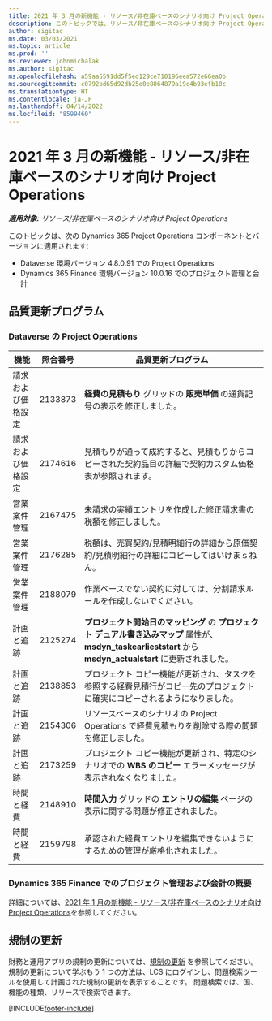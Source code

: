 ```yaml
---
title: 2021 年 3 月の新機能 - リソース/非在庫ベースのシナリオ向け Project Operations
description: このトピックでは、リソース/非在庫ベースのシナリオ向け Project Operations の 2021 年 3 月リリースで利用可能な品質更新について説明します。
author: sigitac
ms.date: 03/03/2021
ms.topic: article
ms.prod: ''
ms.reviewer: johnmichalak
ms.author: sigitac
ms.openlocfilehash: a59aa5591dd5f5ed129ce710196eea572e66ea0b
ms.sourcegitcommit: c0792bd65d92db25e0e8864879a19c4b93efb10c
ms.translationtype: HT
ms.contentlocale: ja-JP
ms.lasthandoff: 04/14/2022
ms.locfileid: "8599460"
---
```

# <a name="whats-new-march-2021---project-operations-for-resourcenon-stocked-based-scenarios"></a>2021 年 3 月の新機能 - リソース/非在庫ベースのシナリオ向け Project Operations

_**適用対象:** リソース/非在庫ベースのシナリオ向け Project Operations_

このトピックは、次の Dynamics 365 Project Operations コンポーネントとバージョンに適用されます:

- Dataverse 環境バージョン 4.8.0.91 での Project Operations 
- Dynamics 365 Finance 環境バージョン 10.0.16 でのプロジェクト管理と会計 

## <a name="quality-updates"></a>品質更新プログラム

### <a name="project-operations-on-dataverse"></a>Dataverse の Project Operations


| **機能** | **照合番号** | **品質更新プログラム** |
| --- | --- | --- |
| 請求および価格設定 | 2133873 | **経費の見積もり** グリッドの **販売単価** の通貨記号の表示を修正しました。 |
| 請求および価格設定 | 2174616 | 見積もりが通って成約すると、見積もりからコピーされた契約品目の詳細で契約カスタム価格表が参照されます。 |
| 営業案件管理 | 2167475 | 未請求の実績エントリを作成した修正請求書の税額を修正しました。 |
| 営業案件管理 | 2176285 | 税額は、売買契約/見積明細行の詳細から原価契約/見積明細行の詳細にコピーしてはいけまｓねん。 |
| 営業案件管理 | 2188079 | 作業ベースでない契約に対しては、分割請求ルールを作成しないでください。 |
| 計画と追跡 | 2125274 | **プロジェクト開始日のマッピング** の **プロジェクト デュアル書き込みマップ** 属性が、**msdyn\_taskearlieststart** から **msdyn\_actualstart** に更新されました。 |
| 計画と追跡 | 2138853 | プロジェクト コピー機能が更新され、タスクを参照する経費見積行がコピー先のプロジェクトに確実にコピーされるようになりました。 |
| 計画と追跡 | 2154306 | リソースベースのシナリオの Project Operations で経費見積もりを削除する際の問題を修正しました。 |
| 計画と追跡 | 2173259 | プロジェクト コピー機能が更新され、特定のシナリオでの **WBS のコピー** エラーメッセージが表示されなくなりました。 |
| 時間と経費 | 2148910 | **時間入力** グリッドの **エントリの編集** ページの表示に関する問題が修正されました。 |
| 時間と経費 | 2159798 | 承認された経費エントリを編集できないようにするための管理が厳格化されました。 |

### <a name="project-management-and-accounting-on-dynamics-365-finance"></a>Dynamics 365 Finance でのプロジェクト管理および会計の概要

詳細については、[2021 年 1 月の新機能 - リソース/非在庫ベースのシナリオ向け Project Operations](whats-new-jan-2021-resource-based.md)を参照してください。

## <a name="regulatory-updates"></a>規制の更新

財務と運用アプリの規制の更新については、[規制の更新](/dynamics365/finance/localizations/regulatory-updates) を参照してください。 規制の更新について学ぶもう 1 つの方法は、LCS にログインし、問題検索ツールを使用して計画された規制の更新を表示することです。 問題検索では、国、機能の種類、リリースで検索できます。


[!INCLUDE[footer-include](../includes/footer-banner.md)]